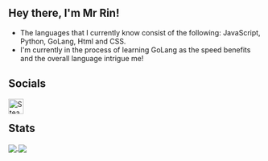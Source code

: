 ## Hey there, I'm Mr Rin!
<ul>
  <li>The languages that I currently know consist of the following: JavaScript, Python, GoLang, Html and CSS.</li>
  <li>I'm currently in the process of learning GoLang as the speed benefits and the overall language intrigue me!</li>
</ul>

## Socials
<a href="https://steamcommunity.com/profiles/76561199198243507">
  <img align="left" alt="Steam" width="30px" src="https://upload.wikimedia.org/wikipedia/commons/thumb/8/83/Steam_icon_logo.svg/512px-Steam_icon_logo.svg.png" />
</a>
<br>

## Stats
<a href="https://github.com/DEV-MICO">
  <img align="center" src="https://github-readme-stats.vercel.app/api?username=itsnotrin&show_icons=true&theme=github_dark" />
</a>
<a href="https://github.com/DEV-MICO">
  <img align="center" src="https://github-readme-stats.vercel.app/api/top-langs/?username=itsnotrin&theme=github_dark" />
</a>
